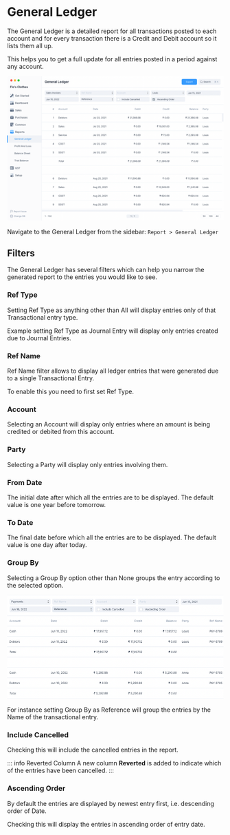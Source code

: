 # General Ledger

The General Ledger is a detailed report for all transactions posted to each
account and for every transaction there is a Credit and Debit account so it
lists them all up.

This helps you to get a full update for all entries posted in a period against
any account.

![General Ledger](./images/general-ledger.png)

Navigate to the General Ledger from the sidebar: `Report > General Ledger`

## Filters

The General Ledger has several filters which can help you narrow the generated
report to the entries you would like to see.

### Ref Type

Setting Ref Type as anything other than All will display entries only of that
Transactional entry type.

Example setting Ref Type as Journal Entry will display only entries created due
to Journal Entries.

### Ref Name

Ref Name filter allows to display all ledger entries that were generated due to a
single Transactional Entry.

To enable this you need to first set Ref Type.

### Account

Selecting an Account will display only entries where an amount is being credited
or debited from this account.

### Party

Selecting a Party will display only entries involving them.

### From Date

The initial date after which all the entries are to be displayed. The default
value is one year before tomorrow.

### To Date

The final date before which all the entries are to be displayed. The default
value is one day after today.

### Group By

Selecting a Group By option other than None groups the entry according to the
selected option.

![Group By Reference](./images/groupby-ref.png)

For instance setting Group By as Reference will group the entries by the Name of
the transactional entry.

### Include Cancelled

Checking this will include the cancelled entries in the report.

::: info Reverted Column
A new column **Reverted** is added to indicate which of the entries have been
cancelled.
:::

### Ascending Order

By default the entries are displayed by newest entry first, i.e. descending
order of Date.

Checking this will display the entries in ascending order of entry date.
